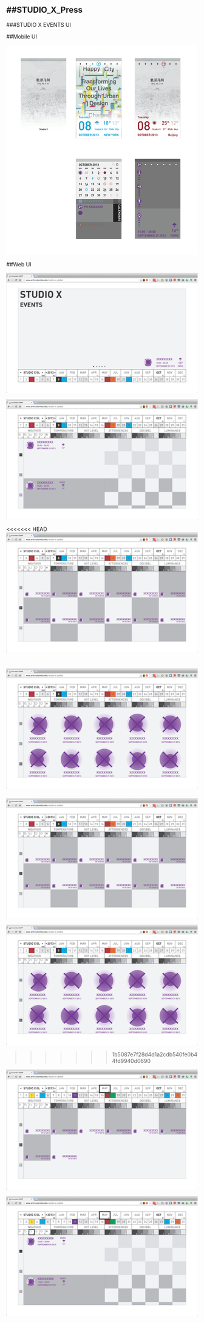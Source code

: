 ##STUDIO_X_Press
---

###STUDIO X EVENTS UI

##Mobile UI

![Image](https://github.com/site2site/STUDIO_X_Press/blob/master/images/UI.jpg)

##Web UI

![Image1](https://github.com/site2site/STUDIO_X_Press/blob/master/images/UI_WEB_Page_1.jpg)

![Image2](https://github.com/site2site/STUDIO_X_Press/blob/master/images/UI_WEB_Page_2.jpg)

<<<<<<< HEAD
![Image3](https://github.com/site2site/STUDIO_X_Press/blob/master/images/UI_WEB_Page_4.jpg?raw=true)

![Image4](https://github.com/site2site/STUDIO_X_Press/blob/master/images/UI_WEB_Page_3.jpg?raw=true)
=======
![Image3](https://github.com/site2site/STUDIO_X_Press/blob/master/images/UI_WEB_Page_4.jpg)

![Image4](https://github.com/site2site/STUDIO_X_Press/blob/master/images/UI_WEB_Page_3.jpg)
>>>>>>> 1b5087e7f28d4d1a2cdb540fe0b44fd9940d0690

![Image5](https://github.com/site2site/STUDIO_X_Press/blob/master/images/UI_WEB_Page_5.jpg)

![Image6](https://github.com/site2site/STUDIO_X_Press/blob/master/images/UI_WEB_Page_6.jpg)

